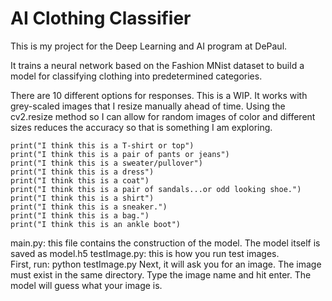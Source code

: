 # AI Clothing Classifier

This is my project for the Deep Learning and AI program at DePaul.

It trains a neural network based on the Fashion MNist dataset to build a model for classifying clothing into predetermined categories.

There are 10 different options for responses.  This is a WIP.  It works with grey-scaled images that I resize manually ahead of time.  Using the cv2.resize method so I can allow for random images of color and different sizes reduces the accuracy so that is something I am exploring.

    print("I think this is a T-shirt or top")
    print("I think this is a pair of pants or jeans")
    print("I think this is a sweater/pullover")
    print("I think this is a dress")
    print("I think this is a coat")
    print("I think this is a pair of sandals...or odd looking shoe.")
    print("I think this is a shirt")
    print("I think this is a sneaker.")
    print("I think this is a bag.")
    print("I think this is an ankle boot")

main.py: this file contains the construction of the model.  The model itself is saved as model.h5
testImage.py: this is how you run test images.   
First, run:  python testImage.py
Next, it will ask you for an image.  The image must exist in the same directory.  Type the image name and hit enter.
The model will guess what your image is.

